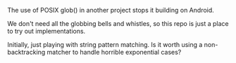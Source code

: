 The use of POSIX glob() in another project stops it building on Android.

We don't need all the globbing bells and whistles, so this repo
is just a place to try out implementations.

Initially, just playing with string pattern matching. Is it worth
using a non-backtracking matcher to handle horrible exponential cases?
